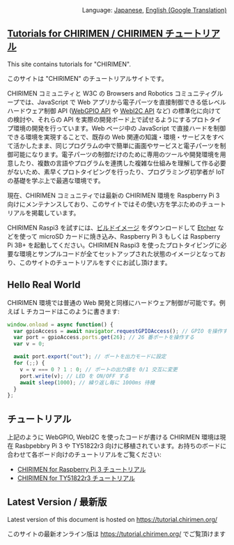 <p align="right">Language: <a href="https://tutorial.chirimen.org">Japanese</a>, <a href="https://translate.google.com/translate?sl=ja&tl=en&u=https%3A%2F%2Ftutorial.chirimen.org">English (Google Translation)</a></p>

## [Tutorials for CHIRIMEN / CHIRIMEN チュートリアル](https://tutorial.chirimen.org/)

<!--
This site contains tutorials for "CHIRIMEN for Raspberry Pi 3.
-->

This site contains tutorials for "CHIRIMEN".

このサイトは "CHIRIMEN" のチュートリアルサイトです。

CHIRIMEN コミュニティと W3C の Browsers and Robotics コミュニティグループでは、JavaScript で Web アプリから電子パーツを直接制御できる低レベルハードウェア制御 API ([WebGPIO API](https://github.com/browserobo/WebGPIO) や [WebI2C API](https://github.com/browserobo/WebI2C) など) の標準化に向けての検討や、それらの API を実際の開発ボード上で試せるようにするプロトタイプ環境の開発を行っています。Web ページ中の JavaScript で直接ハードを制御できる環境を実現することで、既存の Web 関連の知識・環境・サービスをすべて活かしたまま、同じプログラムの中で簡単に画面やサービスと電子パーツを制御可能になります。電子パーツの制御だけのために専用のツールや開発環境を用意したり、複数の言語やプログラムを連携した複雑な仕組みを理解して作る必要がないため、素早くプロトタイピングを行ったり、プログラミング初学者が IoT の基礎を学ぶ上で最適な環境です。

現在、CHIRIMEN コミュニティでは最新の CHIRIMEN 環境を Raspberry Pi 3 向けにメンテナンスしており、このサイトではその使い方を学ぶためのチュートリアルを掲載しています。

CHIRIMEN Raspi3 を試すには、[ビルドイメージ](https://r.chirimen.org/download) をダウンロードして [Etcher](https://etcher.io/) などを使って microSD カードに焼き込み、Raspberry Pi 3 もしくは Raspberry Pi 3B+ を起動してください。CHIRIMEN Raspi3 を使ったプロトタイピングに必要な環境とサンプルコードが全てセットアップされた状態のイメージとなっており、このサイトのチュートリアルをすぐにお試し頂けます。

## Hello Real World

CHIRIMEN 環境では普通の Web 開発と同様にハードウェア制御が可能です。例えば L チカコードはこのように書きます:

```javascript
window.onload = async function() {
  var gpioAccess = await navigator.requestGPIOAccess(); // GPIO を操作する
  var port = gpioAccess.ports.get(26); // 26 番ポートを操作する
  var v = 0;

  await port.export("out"); // ポートを出力モードに設定
  for (;;) {
    v = v === 0 ? 1 : 0; // ポートの出力値を 0/1 交互に変更
    port.write(v); // LED を ON/OFF する
    await sleep(1000); // 繰り返し毎に 1000ms 待機
  }
};
```

## チュートリアル
上記のように WebGPIO, WebI2C を使ったコードが書ける CHIRIMEN 環境は現在 Rasbpebbry Pi 3 や TY51822r3 向けに移植されています。お持ちのボードに合わせて各ボード向けのチュートリアルをご覧ください:

- [CHIRIMEN for Raspberry Pi 3 チュートリアル](/raspi3/ja/readme.md)
- [CHIRIMEN for TY51822r3 チュートリアル](/ty51822r3/ja/readme.md)
<!-- I2C 対応完了したらコメント外してリストに加える:
- CHIRIMEN for microbit チュートリアル](/microbit/ja/readme.md)
  -->

<div class="hide-on-production">

  ## Latest Version / 最新版

  Latest version of this document is hosted on https://tutorial.chirimen.org/

  このサイトの最新オンライン版は https://tutorial.chirimen.org/ でご覧頂けます
</div>
